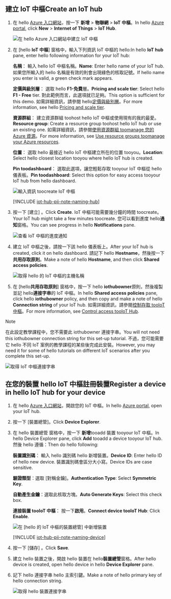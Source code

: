 ## <a name="create-an-iot-hub"></a><span data-ttu-id="75f2f-101">建立 IoT 中樞</span><span class="sxs-lookup"><span data-stu-id="75f2f-101">Create an IoT hub</span></span>

1. <span data-ttu-id="75f2f-102">在 hello [Azure 入口網站](https://portal.azure.com/)，按一下 **新增** > **物聯網** > **IoT 中樞**。</span><span class="sxs-lookup"><span data-stu-id="75f2f-102">In hello [Azure portal](https://portal.azure.com/), click **New** > **Internet of Things** > **IoT Hub**.</span></span>

   ![在 hello Azure 入口網站中建立 IoT 中樞](../articles/iot-hub/media/iot-hub-create-hub-and-device/1_create-azure-iot-hub-portal.png)
2. <span data-ttu-id="75f2f-104">在 [hello **IoT 中樞**] 窗格中，輸入下列資訊 IoT 中樞的 hello:</span><span class="sxs-lookup"><span data-stu-id="75f2f-104">In hello **IoT hub** pane, enter hello following information for your IoT hub:</span></span>

     <span data-ttu-id="75f2f-105">**名稱**： 輸入 hello IoT 中樞名稱。</span><span class="sxs-lookup"><span data-stu-id="75f2f-105">**Name**: Enter hello name of your IoT hub.</span></span> <span data-ttu-id="75f2f-106">如果您所輸入的 hello 名稱是有效的則會出現綠色的核取記號。</span><span class="sxs-lookup"><span data-stu-id="75f2f-106">If hello name you enter is valid, a green check mark appears.</span></span>

     <span data-ttu-id="75f2f-107">**定價與級別層**： 選取 hello **F1-免費**層。</span><span class="sxs-lookup"><span data-stu-id="75f2f-107">**Pricing and scale tier**: Select hello **F1 - Free** tier.</span></span> <span data-ttu-id="75f2f-108">對此範例而言，此選項就已足夠。</span><span class="sxs-lookup"><span data-stu-id="75f2f-108">This option is sufficient for this demo.</span></span> <span data-ttu-id="75f2f-109">如需詳細資訊，請參閱 hello[定價與級別層](https://azure.microsoft.com/pricing/details/iot-hub/)。</span><span class="sxs-lookup"><span data-stu-id="75f2f-109">For more information, see hello [Pricing and scale tier](https://azure.microsoft.com/pricing/details/iot-hub/).</span></span>

     <span data-ttu-id="75f2f-110">**資源群組**： 建立資源群組 toohost hello IoT 中樞或使用現有的我的最愛。</span><span class="sxs-lookup"><span data-stu-id="75f2f-110">**Resource group**: Create a resource group toohost hello IoT hub or use an existing one.</span></span> <span data-ttu-id="75f2f-111">如需詳細資訊，請參閱[使用資源群組 toomanage 您的 Azure 資源](../articles/azure-resource-manager/resource-group-portal.md)。</span><span class="sxs-lookup"><span data-stu-id="75f2f-111">For more information, see [Use resource groups toomanage your Azure resources](../articles/azure-resource-manager/resource-group-portal.md).</span></span>

     <span data-ttu-id="75f2f-112">**位置**： 選取 hello 最接近 hello IoT 中樞建立所在的位置 tooyou。</span><span class="sxs-lookup"><span data-stu-id="75f2f-112">**Location**: Select hello closest location tooyou where hello IoT hub is created.</span></span>

     <span data-ttu-id="75f2f-113">**Pin toodashboard**： 選取此選項，讓您輕鬆存取 tooyour IoT 中樞從 hello 儀表板。</span><span class="sxs-lookup"><span data-stu-id="75f2f-113">**Pin toodashboard**: Select this option for easy access tooyour IoT hub from hello dashboard.</span></span>

   ![輸入資訊 toocreate IoT 中樞](../articles/iot-hub/media/iot-hub-create-hub-and-device/2_fill-in-fields-for-azure-iot-hub-portal.png)

   [!INCLUDE [iot-hub-pii-note-naming-hub](iot-hub-pii-note-naming-hub.md)]

3. <span data-ttu-id="75f2f-115">按一下 [建立] 。</span><span class="sxs-lookup"><span data-stu-id="75f2f-115">Click **Create**.</span></span> <span data-ttu-id="75f2f-116">IoT 中樞可能需要幾分鐘的時間 toocreate。</span><span class="sxs-lookup"><span data-stu-id="75f2f-116">Your IoT hub might take a few minutes toocreate.</span></span> <span data-ttu-id="75f2f-117">您可以看到進度 hello**通知**窗格。</span><span class="sxs-lookup"><span data-stu-id="75f2f-117">You can see progress in hello **Notifications** pane.</span></span>

   ![查看 IoT 中樞的進度通知](../articles/iot-hub/media/iot-hub-create-hub-and-device/3_notification-azure-iot-hub-creation-progress-portal.png)

4. <span data-ttu-id="75f2f-119">建立 IoT 中樞之後，請按一下該 hello 儀表板上。</span><span class="sxs-lookup"><span data-stu-id="75f2f-119">After your IoT hub is created, click it on hello dashboard.</span></span> <span data-ttu-id="75f2f-120">請記下 hello **Hostname**，然後按一下**共用存取原則**。</span><span class="sxs-lookup"><span data-stu-id="75f2f-120">Make a note of hello **Hostname**, and then click **Shared access policies**.</span></span>

   ![取得 hello 的 IoT 中樞的主機名稱](../articles/iot-hub/media/iot-hub-create-hub-and-device/4_get-azure-iot-hub-hostname-portal.png)

5. <span data-ttu-id="75f2f-122">在 [hello**共用存取原則**] 窗格中，按一下 hello **iothubowner**原則，然後複製並記 hello**連接字串**的 IoT 中樞。</span><span class="sxs-lookup"><span data-stu-id="75f2f-122">In hello **Shared access policies** pane, click hello **iothubowner** policy, and then copy and make a note of hello **Connection string** of your IoT hub.</span></span> <span data-ttu-id="75f2f-123">如需詳細資訊，請參閱[控制存取 tooIoT 中樞](../articles/iot-hub/iot-hub-devguide-security.md)。</span><span class="sxs-lookup"><span data-stu-id="75f2f-123">For more information, see [Control access tooIoT Hub](../articles/iot-hub/iot-hub-devguide-security.md).</span></span>

> [!NOTE] 
<span data-ttu-id="75f2f-124">在此設定教學課程中，您不需要此 iothubowner 連接字串。</span><span class="sxs-lookup"><span data-stu-id="75f2f-124">You will not need this iothubowner connection string for this set-up tutorial.</span></span> <span data-ttu-id="75f2f-125">不過，您可能需要它 hello 不同 IoT 案例的教學課程的某些後完成此安裝。</span><span class="sxs-lookup"><span data-stu-id="75f2f-125">However, you may need it for some of hello tutorials on different IoT scenarios after you complete this set-up.</span></span>

   ![取得 IoT 中樞連接字串](../articles/iot-hub/media/iot-hub-create-hub-and-device/5_get-azure-iot-hub-connection-string-portal.png)

## <a name="register-a-device-in-hello-iot-hub-for-your-device"></a><span data-ttu-id="75f2f-127">在您的裝置 hello IoT 中樞註冊裝置</span><span class="sxs-lookup"><span data-stu-id="75f2f-127">Register a device in hello IoT hub for your device</span></span>

1. <span data-ttu-id="75f2f-128">在 hello [Azure 入口網站](https://portal.azure.com/)，開啟您的 IoT 中樞。</span><span class="sxs-lookup"><span data-stu-id="75f2f-128">In hello [Azure portal](https://portal.azure.com/), open your IoT hub.</span></span>

2. <span data-ttu-id="75f2f-129">按一下 [裝置總管]。</span><span class="sxs-lookup"><span data-stu-id="75f2f-129">Click **Device Explorer**.</span></span>
3. <span data-ttu-id="75f2f-130">在 hello 裝置總管 窗格中，按一下 **新增**tooadd 裝置 tooyour IoT 中樞。</span><span class="sxs-lookup"><span data-stu-id="75f2f-130">In hello Device Explorer pane, click **Add** tooadd a device tooyour IoT hub.</span></span> <span data-ttu-id="75f2f-131">然後 hello 遵循：</span><span class="sxs-lookup"><span data-stu-id="75f2f-131">Then do hello following:</span></span>

   <span data-ttu-id="75f2f-132">**裝置識別碼**： 輸入 hello 識別碼 hello 新增裝置。</span><span class="sxs-lookup"><span data-stu-id="75f2f-132">**Device ID**: Enter hello ID of hello new device.</span></span> <span data-ttu-id="75f2f-133">裝置識別碼會區分大小寫。</span><span class="sxs-lookup"><span data-stu-id="75f2f-133">Device IDs are case sensitive.</span></span>

   <span data-ttu-id="75f2f-134">**驗證類型**：選取 [對稱金鑰]。</span><span class="sxs-lookup"><span data-stu-id="75f2f-134">**Authentication Type**: Select **Symmetric Key**.</span></span>

   <span data-ttu-id="75f2f-135">**自動產生金鑰**：選取此核取方塊。</span><span class="sxs-lookup"><span data-stu-id="75f2f-135">**Auto Generate Keys**: Select this check box.</span></span>

   <span data-ttu-id="75f2f-136">**連接裝置 tooIoT 中樞**： 按一下**啟用**。</span><span class="sxs-lookup"><span data-stu-id="75f2f-136">**Connect device tooIoT Hub**: Click **Enable**.</span></span>

   ![在 [hello 的 IoT 中樞的裝置總管] 中新增裝置](../articles/iot-hub/media/iot-hub-create-hub-and-device/6_add-device-in-azure-iot-hub-device-explorer-portal.png)

   [!INCLUDE [iot-hub-pii-note-naming-device](iot-hub-pii-note-naming-device.md)]

4. <span data-ttu-id="75f2f-138">按一下 [儲存] 。</span><span class="sxs-lookup"><span data-stu-id="75f2f-138">Click **Save**.</span></span>
5. <span data-ttu-id="75f2f-139">建立 hello 裝置之後，開啟 hello 裝置在 hello**裝置總管**窗格。</span><span class="sxs-lookup"><span data-stu-id="75f2f-139">After hello device is created, open hello device in hello **Device Explorer** pane.</span></span>
6. <span data-ttu-id="75f2f-140">記下 hello 連接字串 hello 主索引鍵。</span><span class="sxs-lookup"><span data-stu-id="75f2f-140">Make a note of hello primary key of hello connection string.</span></span>

   ![取得 hello 裝置連接字串](../articles/iot-hub/media/iot-hub-create-hub-and-device/7_get-device-connection-string-in-device-explorer-portal.png)
